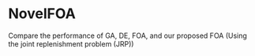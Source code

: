 # NovelFOA
Compare the performance of GA, DE, FOA, and our proposed FOA (Using the joint replenishment problem (JRP))

